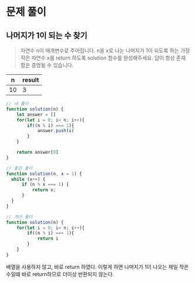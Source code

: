 # 문제 풀이

## 나머지가 1이 되는 수 찾기

> 자연수 n이 매개변수로 주어집니다. n을 x로 나눈 나머지가 1이 되도록 하는 가장 작은 자연수 x를 return 하도록 solution 함수를 완성해주세요. 답이 항상 존재함은 증명될 수 있습니다.

|n|result|
|-|---|
|10|3|

```javascript
// 내 풀이
function solution(n) {
    let answer = []
    for(let i = 0; i< n; i++){
        if((n % i) === 1){
            answer.push(i)
        }
    }

    return answer[0]
}
```

```javascript
// 좋은 풀이
function solution(n, x = 1) {
  while (x++) {
      if (n % x === 1) {
          return x;
      }
  }
}
```

```javascript
// 개선 풀이
function solution(n) {
    for(let i = 0; i< n; i++){
        if((n % i) === 1){
            return i
        }
    }
}
```
배열을 사용하지 않고, 바로 return 하였다. 이렇게 하면 나머지가 1이 나오는 제일 작은 수일떄 바로 return하므로 더이상 반환되지 않는다.
